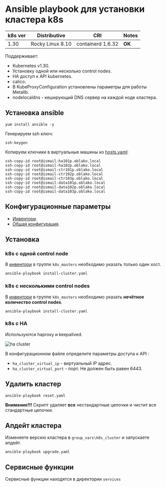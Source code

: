 # Ansible playbook для установки  кластера k8s


| k8s ver         | Distributive    | CRI             | Notes           |
|-----------------|-----------------|-----------------|-----------------|
| 1.30            | Rocky Linux 8.10 | containerd 1.6.32 | **OK**               |

Поддерживает:

- Kubernetes v1.30.
- Установку одной или несколько control nodes.
- HA доступ к API kubernetes.
- calico.
- В KubeProxyConfiguration установлены параметры для работы Metallb.
- nodelocaldns - кеширующий DNS сервер на каждой ноде кластера.

## Установка ansible

```shell
yum install ansible -y
```

Генерируем ssh ключ:

```shell
ssh-keygen
```

Копируем ключики в виртуальные машины из [hosts.yaml](hosts.yml):

 ```shell
ssh-copy-id root@ismail-ha101p.oblako.local
ssh-copy-id root@ismail-ha102p.oblako.local
ssh-copy-id root@ismail-ctr101p.oblako.local
ssh-copy-id root@ismail-ctr102p.oblako.local
ssh-copy-id root@ismail-ctr103p.oblako.local
ssh-copy-id root@ismail-data101p.oblako.local
ssh-copy-id root@ismail-data102p.oblako.local
ssh-copy-id root@ismail-data103p.oblako.local
```

## Конфигурационные параметры

* [Инвентори]().
* [Общая конфигурация](group_vars/k8s_cluster).

## Установка

### k8s с одной control node

В [инвентори](hosts.yaml) в группе `k8s_masters` необходимо указать только один хост.

```shell
ansible-playbook install-cluster.yaml
```

### k8s с несколькими control nodes

В [инвентори](hosts.yaml) в группе `k8s_masters` необходимо указать **нечётное количество
control nodes**.

```shell
ansible-playbook install-cluster.yaml
```

### k8s c HA

Используются haproxy и keepalived.

![ha cluster](images/ha_cluster.jpg)

В конфигурационном файле определите параметры доступа к API :

* `ha_cluster_virtual_ip` - виртуальный IP адрес.
* `ha_cluster_virtual_port` - порт. Не должен быть равен 6443.

## Удалить кластер

```shell
ansible-playbook reset.yaml
```

**Внимание!!!** Скрипт удаляет **все** нестандартные цепочки и чистит все стандартные цепочки.

## Апдейт кластера

Изменяете версию кластера в `group_vars\k8s_cluster` и запускаете апдейт.

```shell
ansible-playbook upgrade.yaml
```

## Сервисные функции

Сервисные функции находятся в директории `services`
